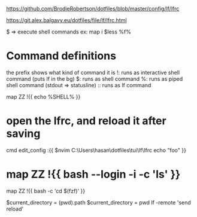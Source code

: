 https://github.com/BrodieRobertson/dotfiles/blob/master/config/lf/lfrc

https://git.alex.balgavy.eu/dotfiles/file/lf/lfrc.html

$ => execute shell commands
  ex: map i $less %f%

# Command definitions
the prefix shows what kind of command it is
!: runs as interactive shell command (puts lf in the bg)
$: runs as shell command
%: runs as piped shell command (stdout => statusline)
:: runs as lf command

map ZZ !{{ echo %SHELL% }}

# open the lfrc, and reload it after saving
cmd edit_config :{{
  $nvim C:\\Users\\hasan\\dotfiles\\tui\\lf\\lfrc
  echo "foo"
}}

# map ZZ !{{ bash --login -i -c 'ls' }}
map ZZ !{{ bash -c 'cd $(fzf)' }}

$current_directory = (pwd).path
$current_directory = pwd
lf -remote 'send reload'
